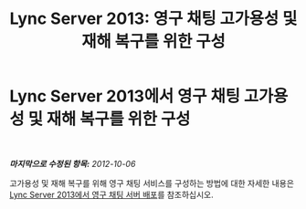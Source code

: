 ﻿---
title: 'Lync Server 2013: 영구 채팅 고가용성 및 재해 복구를 위한 구성'
TOCTitle: 영구 채팅 고가용성 및 재해 복구를 위한 구성
ms:assetid: 2b91c244-796c-416d-bf9b-e99613e901af
ms:mtpsurl: https://technet.microsoft.com/ko-kr/library/JJ552854(v=OCS.15)
ms:contentKeyID: 49303149
ms.date: 08/10/2015
mtps_version: v=OCS.15
ms.translationtype: HT
---

# Lync Server 2013에서 영구 채팅 고가용성 및 재해 복구를 위한 구성

 

_**마지막으로 수정된 항목:** 2012-10-06_

고가용성 및 재해 복구를 위해 영구 채팅 서비스를 구성하는 방법에 대한 자세한 내용은 [Lync Server 2013에서 영구 채팅 서버 배포](lync-server-2013-deploying-persistent-chat-server.md)를 참조하십시오.

